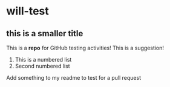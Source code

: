 # will-test
## this is a smaller title
This is a **repo** for GitHub testing activities! This is a suggestion!

1. This is a numbered list
2. Second numbered list

Add something to my readme to test for a pull request
